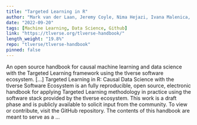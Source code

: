 ```yaml
---
title: "Targeted Learning in R"
author: "Mark van der Laan, Jeremy Coyle, Nima Hejazi, Ivana Malenica, Rachael Phillips, Alan Hubbard"
date: "2022-09-20"
tags: [Machine Learning, Data Science, Github]
link: "https://tlverse.org/tlverse-handbook/"
length_weight: "19.8%"
repo: "tlverse/tlverse-handbook"
pinned: false
---
```


An open source handbook for causal machine learning and data science with the Targeted Learning framework using the tlverse software ecosystem. [...] Targeted Learning in R: Causal Data Science with the tlverse Software
Ecosystem is an fully reproducible, open source, electronic handbook for
applying Targeted Learning methodology in practice using the software stack
provided by the tlverse ecosystem. This work is
a draft phase and is publicly available to solicit input from the community. To
view or contribute, visit the GitHub
repository. The contents of this handbook are meant to serve as a ...
